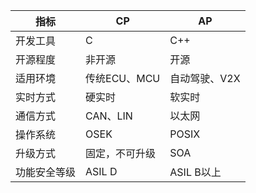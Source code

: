 | 指标         | CP             | AP            |
| ------------ | -------------- | ------------- |
| 开发工具     | C              | C++           |
| 开源程度     | 非开源         | 开源          |
| 适用环境     | 传统ECU、MCU   | 自动驾驶、V2X |
| 实时方式     | 硬实时         | 软实时        |
| 通信方式     | CAN、LIN       | 以太网        |
| 操作系统     | OSEK           | POSIX         |
| 升级方式     | 固定，不可升级 | SOA           |
| 功能安全等级 | ASIL D         | ASIL B以上    |